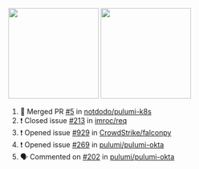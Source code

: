 <a href="https://github.com/notdodo"><img src="https://github-readme-stats.vercel.app/api?username=notdodo&count_private=true&theme=dark" height="180" /></a> <a href="https://github.com/notdodo"><img src="https://github-readme-stats.vercel.app/api/top-langs/?username=notdodo&langs_count=8&theme=dark&hide=tex,java,html,css&layout=compact" height="180" /></a>

<!--START_SECTION:activity-->
1. 🎉 Merged PR [#5](https://github.com/notdodo/pulumi-k8s/pull/5) in [notdodo/pulumi-k8s](https://github.com/notdodo/pulumi-k8s)
2. ❗️ Closed issue [#213](https://github.com/imroc/req/issues/213) in [imroc/req](https://github.com/imroc/req)
3. ❗️ Opened issue [#929](https://github.com/CrowdStrike/falconpy/issues/929) in [CrowdStrike/falconpy](https://github.com/CrowdStrike/falconpy)
4. ❗️ Opened issue [#269](https://github.com/pulumi/pulumi-okta/issues/269) in [pulumi/pulumi-okta](https://github.com/pulumi/pulumi-okta)
5. 🗣 Commented on [#202](https://github.com/pulumi/pulumi-okta/issues/202) in [pulumi/pulumi-okta](https://github.com/pulumi/pulumi-okta)
<!--END_SECTION:activity-->
